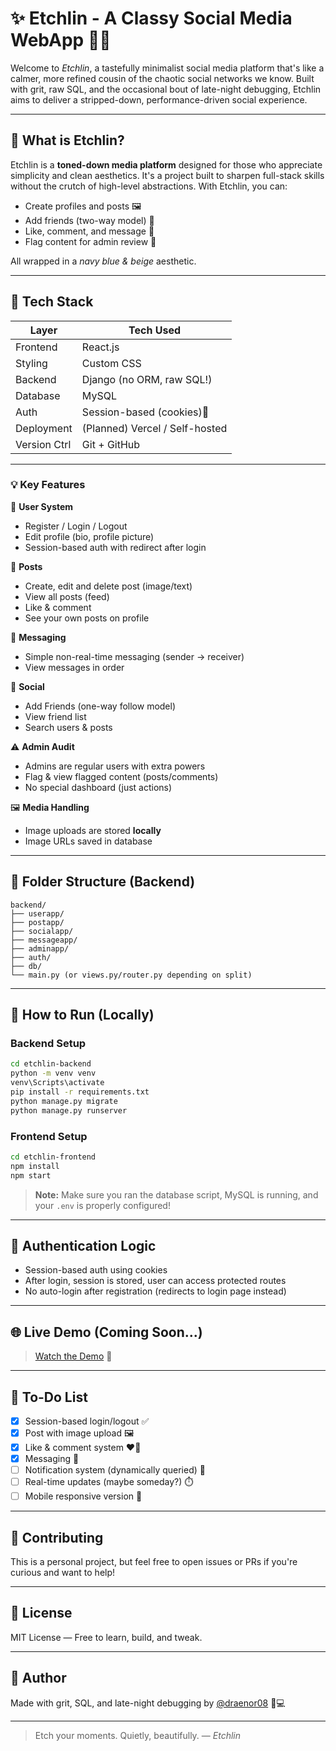 # ✨ Etchlin - A Classy Social Media WebApp 👥📸

Welcome to *Etchlin*, a tastefully minimalist social media platform that's like a calmer, more refined cousin of the chaotic social networks we know. Built with grit, raw SQL, and the occasional bout of late-night debugging, Etchlin aims to deliver a stripped-down, performance-driven social experience.

---

## 🎯 What is Etchlin?

Etchlin is a **toned-down media platform** designed for those who appreciate simplicity and clean aesthetics. It's a project built to sharpen full-stack skills without the crutch of high-level abstractions. With Etchlin, you can:

* Create profiles and posts 🖼️
* Add friends (two-way model) 🤝
* Like, comment, and message 🔁
* Flag content for admin review 🚩

All wrapped in a *navy blue & beige* aesthetic.

---

## 🔧 Tech Stack

| Layer        | Tech Used                      |
| ------------ | ------------------------------ |
| Frontend     | React.js                       |
| Styling      | Custom CSS                     |
| Backend      | Django (no ORM, raw SQL!)      |
| Database     | MySQL                          |
| Auth         | Session-based (cookies)🍪      |
| Deployment   | (Planned) Vercel / Self-hosted |
| Version Ctrl | Git + GitHub                   |

---

### 💡 Key Features

👤 **User System**

* Register / Login / Logout
* Edit profile (bio, profile picture)
* Session-based auth with redirect after login

📸 **Posts**

* Create, edit and delete post (image/text)
* View all posts (feed)
* Like & comment
* See your own posts on profile

💬 **Messaging**

* Simple non-real-time messaging (sender → receiver)
* View messages in order

🧭 **Social**

* Add Friends (one-way follow model)
* View friend list
* Search users & posts

⚠️ **Admin Audit**

* Admins are regular users with extra powers
* Flag & view flagged content (posts/comments)
* No special dashboard (just actions)

🖼️ **Media Handling**

* Image uploads are stored **locally**
* Image URLs saved in database

---

## 🚧 Folder Structure (Backend)

```
backend/
├── userapp/
├── postapp/
├── socialapp/
├── messageapp/
├── adminapp/
├── auth/
├── db/
└── main.py (or views.py/router.py depending on split)
```

---

## 🧪 How to Run (Locally)

### Backend Setup

```bash
cd etchlin-backend
python -m venv venv
venv\Scripts\activate
pip install -r requirements.txt
python manage.py migrate
python manage.py runserver
```

### Frontend Setup

```bash
cd etchlin-frontend
npm install
npm start
```

> **Note:** Make sure you ran the database script, MySQL is running, and your `.env` is properly configured!

---

## 🔐 Authentication Logic

* Session-based auth using cookies
* After login, session is stored, user can access protected routes
* No auto-login after registration (redirects to login page instead)

---

## 🌐 Live Demo (Coming Soon...)

> [Watch the Demo](https://youtu.be/QZa5NhSctiY) 👀

---

## 📌 To-Do List

* [x] Session-based login/logout ✅
* [x] Post with image upload 🖼️
* [x] Like & comment system ❤️💬
* [x] Messaging 💌
* [ ] Notification system (dynamically queried) 🔔
* [ ] Real-time updates (maybe someday?) ⏱️
* [ ] Mobile responsive version 📱

---

## 🤝 Contributing

This is a personal project, but feel free to open issues or PRs if you're curious and want to help!

---

## 📜 License

MIT License — Free to learn, build, and tweak.

---

## 👑 Author

Made with grit, SQL, and late-night debugging by [@draenor08](https://github.com/draenor08) 🧠💻

---

> Etch your moments. Quietly, beautifully.
> — *Etchlin*
